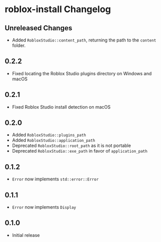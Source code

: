 # roblox-install Changelog

## Unreleased Changes
* Added `RobloxStudio::content_path`, returning the path to the `content` folder.

## 0.2.2
* Fixed locating the Roblox Studio plugins directory on Windows and macOS

## 0.2.1
* Fixed Roblox Studio install detection on macOS

## 0.2.0
* Added `RobloxStudio::plugins_path`
* Added `RobloxStudio::application_path`
* Deprecated `RobloxStudio::root_path` as it is not portable
* Deprecated `RobloxStudio::exe_path` in favor of `application_path`

## 0.1.2
* `Error` now implements `std::error::Error`

## 0.1.1
* `Error` now implements `Display`

## 0.1.0
* Initial release